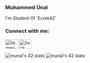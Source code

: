 ### Muhammed Ünal
I'm Student Of 'Ecole42'

### Connect with me:

<p align="left">
<a href="https://www.linkedin.com/in/muhammed-%C3%BCnal-487170209/" target="blank"><img align="center" src="https://cdn.jsdelivr.net/npm/simple-icons@3.0.1/icons/linkedin.svg" alt="tamer-yaz-b212201b0" height="30" width="40" /></a>
<a href="https://www.instagram.com/muhammedunal82/" target="blank"><img align="center" src="https://cdn.jsdelivr.net/npm/simple-icons@3.0.1/icons/instagram.svg" alt="zuck" height="30" width="40" /></a>
</p>

![munal's 42 stats](https://badge42.herokuapp.com/api/stats/munal?privacyEmail=true)
![munal's 42 stats](https://badge42.herokuapp.com/api/stats/munal?darkmode=true&cursus=C%20Piscine)
